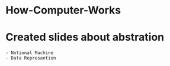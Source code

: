 # How-Computer-Works
# Created slides about abstration
    - Notional Machine
    - Data Represantion
    
